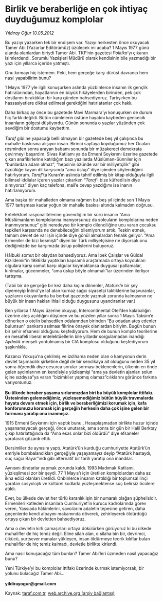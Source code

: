 # Birlik ve beraberliğe en çok ihtiyaç duyduğumuz komplolar

*Yıldıray Oğur 10.05.2012*

<div class="yazi"><p>Bu yazıyı yazarken tek bir endişem var. Yazıyı herkesten önce okuyacak Tamer Abi (Yazarlar Editörümüz) üzülecek mi acaba? 1 Mayıs 1977 günü alanda olanlardan biriydi Tamer Abi. TKP’nin gazetesi <i>Politika</i>’yı çıkaran isimlerdendi. Sorumlu Yazıişleri Müdürü olarak kendisinin bile yazmadığı bir yazı için yıllarca içeride yatmıştı.</p>
<p>Onu kırmayı hiç istemem. Peki, hem gerçeğe karşı dürüst davranıp hem nasıl yapabilirim bunu?</p>
<p>1 Mayıs 1977’yle ilgili konuşurken aslında yüzbinlerce insanın ilk gençlik hatıralarından, hayatlarının en büyük hikâyelerden birinden, pek çok dostlarını bıraktıkları bir kara günden bahsediyoruz. Tartışırken bu hassasiyetlere dikkat edilmesi gerektiğini hatırlatanlar çok haklı.</p>
<p>Daha birkaç ay önce bu gazetede Mavi Marmara’yı konuşurken de durum hiç farklı değildi. Bütün cümlelerin üstüne hayatını kaybeden gencecik insanların gölgesi düşüyordu. Günün sonunda o yazılar yüzünden çok sevdiğim bir dostumu kaybettim.<br/><br/><i>Taraf</i> gibi ne yapacağı belli olmayan bir gazetede beş yıl çalışınca bu mahalle baskısına alışıyor insan. Birinci sayfaya koyduğumuz her Öcalan resminden sonra arayan babamı sonunda bir müzakereci demokrata çevirmeyi başardım. Sivas Katliamı ya da Ermeni Soykırımı üzerine gazetede çıkan anafikirlerine katıldığım bazı yazılarda Müslüman-Sünniler için “bunlardan adam olmaz”, “hepsinin özünde var bir milliyetçilik” gibi özcülüğe kayan dil karşısında “ama üslup” diye içimden söylendiğimi hatırlıyorum<i>. Taraf</i>’ta Kuran’ın aslında tahrif edilmiş bir kitap olduğuyla ilgili bilimsel iddialar içeren yazılar çıkarken “<i>Taraf</i>’ı bize küfredilsin diye almıyoruz” diyen kaç telefona, mail’e cevap yazdığımı ise inanın hatırlamıyorum.</p>
<p>Ama başka bir mahalleden olmama rağmen bu beş yıl içinde son 1 Mayıs 1977 tartışması kadar yoğun bir mahalle baskısı altında kalmadım doğrusu. </p>
<p>Entelektüel rasyonalitelerine güvendiğim bir sürü insanın “Ama Müslümanların komplolarına inanıyorsunuz da solcuların komplolarına neden inanmıyorsunuz” gibi neredeyse bir komplo dilenciliğine ucu varan çocuksu tepkileri karşısında ne denebileceğini bilemiyorum artık. Teskin etmek, tamam devlet de var işin içinde diye gönül almalardan fenalık geliyor. “Ama Ermeniler de bizi kesmişti” diyen bir Türk milliyetçisine ne diyorsak onu dediğimizde ise karşımızda üslup polislerini buluyoruz.</p>
<p>Hâlbuki somut bir olaydan bahsediyoruz. Ama İpek Çalışlar ve Güldal Kızıldemir’in 1986’da yaptıkları kapsamlı araştırmada ortaya koydukları olgulara karşı somut karşı olgular koymaktansa duygusal patlamalar, kırılmalar, gücenmeler, “ama üslup böyle olmamalı”lar üzerinden ilerliyor tartışma.</p>
<p>(Tabii bir de gerçeğe bir kez daha kıçını dönenler, Atatürk’e bir şey diyemeyip İnönü’ye laf atan kurnaz sağcı siyasetçi taktiklerine başvuranlar, yazılarını okuyanlarda bu berbat gazetede yazmak zorunda kalmasının ne büyük bir insan hakları ihlali olduğu duygusunu uyandıranlar var.) </p>
<p>Ben yıllarca 1 Mayıs üzerine okuyup, Intercontinental Otel’den kalabalığın üzerine ateş açıldığını düşünen ve bu yüzden yıllar sonra 1 Mayıs Taksim’e dönerken o otelin bahsedilen odalarından birinden “Bu odadan ateş edenler bulunsun” pankartı asılması fikrine önayak olanlardan biriyim. Bugün bunun bir şehir efsanesi olduğunu keşfediyorum. Hem de bunun komplo teorilerine en mesafeli liberal entelektüellerin bile yıllardır sorgulamadan inandığı <i>Aydınlık</i> menşeli yontulmamış bir CIA komplosu olduğunu keşfediyorum şaşkınlıkla.</p>
<p>Kazancı Yokuşu’na çekilmiş ve izdihama neden olan o kamyonun derin devlet taşımacılık şirketine değil de bir sendikaya ait olduğunu neden 35 yıl sonra öğrendik diye cesurca sorular sorması beklenenlerin, ülkenin en önde gelen aydınlarının en kendisiyle yüzleşmişi “ama ya devletin ajanları solun içine sızdıysa”ya varan “bizimkiler yapmış olamaz”cılıklarını görünce farkına varıyorsunuz.<br/><br/><b>Bu ülkede beraber yaşama sırlarımızdan biri bu büyük komplolar ittifakı. Üstesinden gelemediğimiz, yüzleşemediğimiz bütün büyük travmalarda hayata devam etmek için, birlik ve beraberliğimizi korumak için, kafa konforumuzu korumak için gerçeğin herkesin daha çok işine gelen bir formunu yaratıp ona inanmışız.</b></p>
<p>1915 Ermeni Soykırımı için yaptık bunu.. Hesaplaşmadan birlikte huzur içinde yaşanamayacak gerçeği, önce unutarak, ama sonra bir gün bir Halil Berktay çıkıp hatırlattığında da “Ama esas onlar bizi öldürdü” diye efsaneler yaratarak gözardı ettik. </p>
<p>Dersimliler de aynısını yaptı. Atatürk’ün kurduğu cumhuriyette Atatürk’ün emriyle bombalandıkları gerçeğiyle yaşayamayız deyip “Atatürk hastaydı, suç sağcı Bayar”ındı gibi alternatif bir tarih yaratıp ona inandılar. </p>
<p>Aynısını dindarlar yapmak zorunda kaldı. 1993 Madımak Katliamı, yüzleşilmesi zor bir şeydi. 77 1 Mayıs’ı için üretilen komplolardan daha az ikna edici olanları üretildi. Onbinlerce insanın katıldığı bir toplumsal linçi yaratan sosyolojik ve kültürel kodlarla yüzleşmektense suç belirsiz öcülere atıldı.</p>
<p>Evet, bu ülkede devlet her türlü karanlık işin bir numaralı olağan şüphelisidir. Ermenileri katleden insanlara Cumhuriyet’in kurucu kadrolarında görev veren, Yassıada hâkimlerini, savcılarını adaletin tepesine getiren, daha geçenlerde kendi albayını makamında döverek, zehirleyerek öldürdüğü ortaya çıkan bir devletten bahsediyoruz. </p>
<p>Ama o devletin kirli çamaşırları ortaya dökülürken görüyoruz ki bu ülkede muhalifler de hiç temiz değil. Eline silah alan, o silaha bin bir, devrimci, ülkücü, yurtsever manalar yükleyen, insan öldürmeye teorik kılıflar bulan muhalifler de hiç temiz kalmadı, devletle birlikte kirlendi.</p>
<p>Ama nasıl konuşacağız tüm bunları? Tamer Abi’leri üzmeden nasıl yapacağız bunu? </p>
<p>Yeni Türkiye’yi bu komplolar ittifakı üzerinde kurmak istemiyorsak, bir yolunu bulacağız Tamer Abi...<br/><br/><b>yildirayogur@gmail.com</b></p>
</div>

Kaynak: [taraf.com.tr](http://www.taraf.com.tr/yildiray-ogur/makale-birlik-ve-beraberlige-en-cok-ihtiyac-duydugumuz.htm), [web.archive.org (arşiv bağlantısı)](http://web.archive.org/web/20130709143003/http://www.taraf.com.tr/yildiray-ogur/makale-birlik-ve-beraberlige-en-cok-ihtiyac-duydugumuz.htm)
